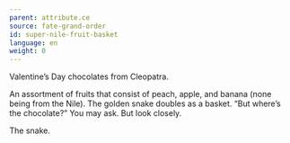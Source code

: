 ```yaml
---
parent: attribute.ce
source: fate-grand-order
id: super-nile-fruit-basket
language: en
weight: 0
---
```


Valentine’s Day chocolates from Cleopatra.

An assortment of fruits that consist of peach, apple, and banana (none being from the Nile).
The golden snake doubles as a basket.
“But where’s the chocolate?”
You may ask. But look closely.

The snake.
